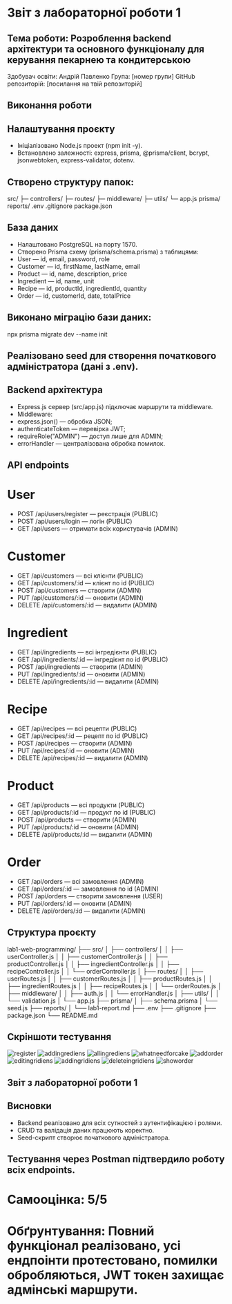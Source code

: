 # Звіт з лабораторної роботи 1
## Тема роботи: Розроблення backend архітектури та основного функціоналу для керування пекарнею та кондитерською

Здобувач освіти: Андрій Павленко
Група: [номер групи]
GitHub репозиторій: [посилання на твій репозиторій]

## Виконання роботи
## Налаштування проєкту

- Ініціалізовано Node.js проект (npm init -y).
- Встановлено залежності: express, prisma, @prisma/client, bcrypt, jsonwebtoken, express-validator, dotenv.

## Створено структуру папок:

src/
├─ controllers/
├─ routes/
├─ middleware/
├─ utils/
└─ app.js
prisma/
reports/
.env
.gitignore
package.json

## База даних

- Налаштовано PostgreSQL на порту 1570.
- Створено Prisma схему (prisma/schema.prisma) з таблицями:
- User — id, email, password, role
- Customer — id, firstName, lastName, email
- Product — id, name, description, price
- Ingredient — id, name, unit
- Recipe — id, productId, ingredientId, quantity
- Order — id, customerId, date, totalPrice

## Виконано міграцію бази даних:

npx prisma migrate dev --name init


## Реалізовано seed для створення початкового адміністратора (дані з .env).

## Backend архітектура

- Express.js сервер (src/app.js) підключає маршрути та middleware.
- Middleware:
- express.json() — обробка JSON;
- authenticateToken — перевірка JWT;
- requireRole("ADMIN") — доступ лише для ADMIN;
- errorHandler — централізована обробка помилок.

## API endpoints
# User

- POST /api/users/register — реєстрація (PUBLIC)
- POST /api/users/login — логін (PUBLIC)
- GET /api/users — отримати всіх користувачів (ADMIN)

# Customer

- GET /api/customers — всі клієнти (PUBLIC)
- GET /api/customers/:id — клієнт по id (PUBLIC)
- POST /api/customers — створити (ADMIN)
- PUT /api/customers/:id — оновити (ADMIN)
- DELETE /api/customers/:id — видалити (ADMIN)

# Ingredient

- GET /api/ingredients — всі інгредієнти (PUBLIC)
- GET /api/ingredients/:id — інгредієнт по id (PUBLIC)
- POST /api/ingredients — створити (ADMIN)
- PUT /api/ingredients/:id — оновити (ADMIN)
- DELETE /api/ingredients/:id — видалити (ADMIN)

# Recipe

- GET /api/recipes — всі рецепти (PUBLIC)
- GET /api/recipes/:id — рецепт по id (PUBLIC)
- POST /api/recipes — створити (ADMIN)
- PUT /api/recipes/:id — оновити (ADMIN)
- DELETE /api/recipes/:id — видалити (ADMIN)

# Product

- GET /api/products — всі продукти (PUBLIC)
- GET /api/products/:id — продукт по id (PUBLIC)
- POST /api/products — створити (ADMIN)
- PUT /api/products/:id — оновити (ADMIN)
- DELETE /api/products/:id — видалити (ADMIN)

# Order

- GET /api/orders — всі замовлення (ADMIN)
- GET /api/orders/:id — замовлення по id (ADMIN)
- POST /api/orders — створити замовлення (USER)
- PUT /api/orders/:id — оновити (ADMIN)
- DELETE /api/orders/:id — видалити (ADMIN)

## Структура проєкту
lab1-web-programming/
├── src/
│   ├── controllers/
│   │   ├── userController.js
│   │   ├── customerController.js
│   │   ├── productController.js
│   │   ├── ingredientController.js
│   │   ├── recipeController.js
│   │   └── orderController.js
│   ├── routes/
│   │   ├── userRoutes.js
│   │   ├── customerRoutes.js
│   │   ├── productRoutes.js
│   │   ├── ingredientRoutes.js
│   │   ├── recipeRoutes.js
│   │   └── orderRoutes.js
│   ├── middleware/
│   │   ├── auth.js
│   │   └── errorHandler.js
│   ├── utils/
│   │   └── validation.js
│   └── app.js
├── prisma/
│   ├── schema.prisma
│   └── seed.js
├── reports/
│   └── lab1-report.md
├── .env
├── .gitignore
├── package.json
└── README.md
## Скріншоти тестування
![register](register.png)
![addingrediens](addingridiens.png)
![allingrediens](getallingrediens.png)
![whatneedforcake](whatneedforcake.png)
![addorder](createorders.png)
![editingridiens](editingridiens.png)
![addingridiens](addingridiens.png)
![deleteingridiens](deleteingridiens.png)
![showorder](orders.png)
## Звіт з лабораторної роботи 1
## Висновки

- Backend реалізовано для всіх сутностей з аутентифікацією і ролями.
- CRUD та валідація даних працюють коректно.
- Seed-скрипт створює початкового адміністратора.

## Тестування через Postman підтвердило роботу всіх endpoints.

# Самооцінка: 5/5
# Обґрунтування: Повний функціонал реалізовано, усі ендпоінти протестовано, помилки обробляються, JWT токен захищає адмінські маршрути.